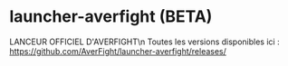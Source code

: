 # launcher-averfight (BETA)
LANCEUR OFFICIEL D'AVERFIGHT\n
Toutes les versions disponibles ici : https://github.com/AverFight/launcher-averfight/releases/
